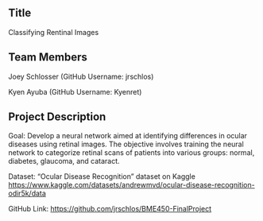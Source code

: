 ## Title
  Classifying Rentinal Images
## Team Members
  Joey Schlosser (GitHub Username: jrschlos) 
  
  Kyen Ayuba (GitHub Username: Kyenret)

## Project Description
  Goal: Develop a neural network aimed at identifying differences in ocular diseases using retinal images.
  The objective involves training the neural network to categorize retinal scans of patients into various groups: normal,    diabetes, glaucoma, and cataract.

  Dataset: “Ocular Disease Recognition” dataset on Kaggle
  https://www.kaggle.com/datasets/andrewmvd/ocular-disease-recognition-odir5k/data

  GitHub Link: https://github.com/jrschlos/BME450-FinalProject
